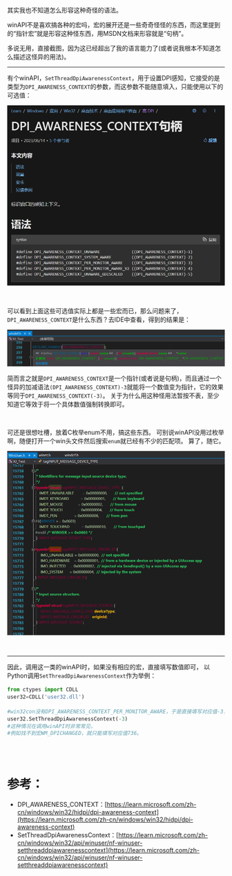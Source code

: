 

其实我也不知道怎么形容这种奇怪的语法。

winAPI不是喜欢搞各种的宏吗，宏的展开还是一些奇奇怪怪的东西，而这里提到的“指针宏”就是形容这种怪东西，用MSDN文档来形容就是“句柄”。

多说无用，直接截图，因为这已经超出了我的语言能力了(或者说我根本不知道怎么描述这怪异的用法)。


***

有个winAPI，``SetThreadDpiAwarenessContext``，用于设置DPI感知，它接受的是类型为``DPI_AWARENESS_CONTEXT``的参数，而这参数不能随意填入，只能使用以下的可选值：

![DPI_AWARENESS_CONTEXT_XXX](./Pict_DPI_AWARENESS_CONTEXT_XXX.png)


<br>

可以看到上面这些可选值实际上都是一些宏而已，那么问题来了，``DPI_AWARENESS_CONTEXT``是什么东西？去IDE中查看，得到的结果是：

![DPI_AWARENESS_CONTEXT](./Pict_DPI_AWARENESS_CONTEXT.png)

简而言之就是``DPI_AWARENESS_CONTEXT``是一个指针(或者说是句柄)，而且通过一个怪异的加减语法``(DPI_AWARENESS_CONTEXT)-3``就能将一个数值变为指针，它的效果等同于``DPI_AWARENESS_CONTEXT(-3)``。
关于为什么用这种怪用法暂按不表，至少知道它等效于将一个具体数值强制转换即可。

<br>

可还是很想吐槽，放着C枚举enum不用，搞这些东西。
可别说winAPI没用过枚举啊，随便打开一个win头文件然后搜索``enum``就已经有不少的匹配项。
算了，随它。

![一些winEnum](./Pict_一些winEnum.png)


<br>

***

因此，调用这一类的winAPI时，如果没有相应的宏，直接填写数值即可，
以Python调用``SetThreadDpiAwarenessContext``作为举例：

```py
from ctypes import CDLL
user32=CDLL('user32.dll')

#win32con没有DPI_AWARENESS_CONTEXT_PER_MONITOR_AWARE，于是直接填写对应值-3，
user32.SetThreadDpiAwarenessContext(-3)
#这种情况在调用winAPI时非常常见，
#例如找不到宏WM_DPICHANGED，就只能填写对应值736。
```



<br>
<br>


# 参考：
- DPI_AWARENESS_CONTEXT：[https://learn.microsoft.com/zh-cn/windows/win32/hidpi/dpi-awareness-context](https://learn.microsoft.com/zh-cn/windows/win32/hidpi/dpi-awareness-context)
- SetThreadDpiAwarenessContext：[https://learn.microsoft.com/zh-cn/windows/win32/api/winuser/nf-winuser-setthreaddpiawarenesscontext](https://learn.microsoft.com/zh-cn/windows/win32/api/winuser/nf-winuser-setthreaddpiawarenesscontext)

